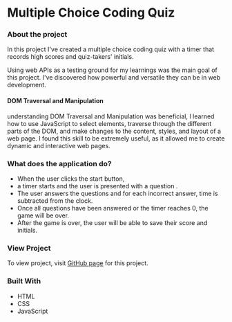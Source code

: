 # Multiple Choice Coding Quiz
### About the project
In this project I've created a multiple choice coding quiz with a timer that records high scores and quiz-takers' initials.

Using web APIs as a testing ground for my learnings was the main goal of this project. I've discovered how powerful and versatile they can be in web development. 

#### DOM Traversal and Manipulation

understanding DOM Traversal and Manipulation was beneficial, I learned how to use JavaScript to select elements, traverse through the different parts of the DOM, and make changes to the content, styles, and layout of a web page. I found this skill to be extremely useful, as it allowed me to create dynamic and interactive web pages.

### What does the application do?

- When the user clicks the start button,
- a timer starts and the user is presented with a question .
- The user answers the questions and for each incorrect answer, time is subtracted from the clock.
- Once all questions have been answered or the timer reaches 0, the game will be over.
- After the game is over, the user will be able to save their score and initials.

### View Project

To view project, visit [GitHub page](https://murtaza34.github.io/Multiple-Choice-Coding-Quiz/) for this project. 

<!-- ### Screenshot

![App Screenshot](https://via.placeholder.com/468x300?text=App+Screenshot+Here) -->

### Built With 

- HTML 
- CSS
- JavaScript
